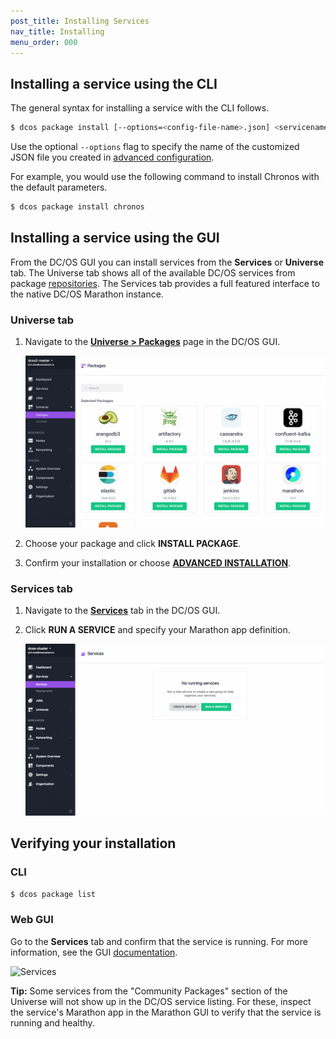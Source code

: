 ```yaml
---
post_title: Installing Services
nav_title: Installing
menu_order: 000
---
```

 
## Installing a service using the CLI

The general syntax for installing a service with the CLI follows. 

```bash
$ dcos package install [--options=<config-file-name>.json] <servicename>
```

Use the optional `--options` flag to specify the name of the customized JSON file you created in [advanced configuration](/docs/1.9/usage/managing-services/config-universe-service/).

For example, you would use the following command to install Chronos with the default parameters.
    
```bash
$ dcos package install chronos
```
    
## Installing a service using the GUI

From the DC/OS GUI you can install services from the **Services** or **Universe** tab. The Universe tab shows all of the available DC/OS services from package [repositories](/docs/1.9/usage/repo/). The Services tab provides a full featured interface to the native DC/OS Marathon instance.


### Universe tab

1.  Navigate to the [**Universe > Packages**](/docs/1.9/usage/webinterface/#universe) page in the DC/OS GUI.

    ![universe](1.9/usage/img/ui-dashboard-universe.gif)

2.  Choose your package and click **INSTALL PACKAGE**. 

3.  Confirm your installation or choose [**ADVANCED INSTALLATION**](/docs/1.9/usage/managing-services/config-universe-service/).

### Services tab

1.  Navigate to the [**Services**](/docs/1.9/usage/webinterface/#services) tab in the DC/OS GUI.
1.  Click **RUN A SERVICE** and specify your Marathon app definition.

    ![service tab](1.9/usage/managing-services/img/run-a-service.png)

## Verifying your installation

### CLI

```bash
$ dcos package list
```

### Web GUI

Go to the **Services** tab and confirm that the service is running. For more information, see the GUI [documentation](/docs/1.9/usage/webinterface/#services).

![Services](/docs/1.9/usage/tutorials/img/tweeter-services6.png)

**Tip:** Some services from the "Community Packages" section of the Universe will not show up in the DC/OS service listing. For these, inspect the service's Marathon app in the Marathon GUI to verify that the service is running and healthy.